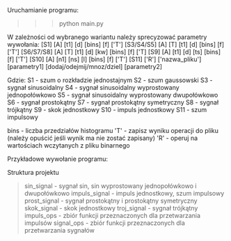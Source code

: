 Uruchamianie programu:
>>> python main.py

W zależności od wybranego wariantu należy sprecyzować parametry wywołania:
[S1] [A] [t1] [d] [bins] [f] ['T']
[S3/S4/S5] [A] [T] [t1] [d] [bins] [f] ['T']
[S6/S7/S8] [A] [T] [t1] [d] [kw] [bins] [f] ['T]
[S9] [A] [t1] [d] [ts] [bins] [f] ['T']
[S10] [A] [n1] [ns] [l] [bins] [f] ['T']
[S11]
['R'] ['nazwa_pliku'] 
[parametry1] [dodaj/odejmij/mnoz/dziel] [parametry2]

Gdzie:
S1 - szum o rozkładzie jednostajnym
S2 - szum gaussowski
S3 - sygnał sinusoidalny
S4 - sygnał sinusoidalny wyprostowany jednopołówkowo
S5 - sygnał sinusoidalny wyprostowany dwupołówkowo
S6 - sygnał prostokątny
S7 - sygnał prostokątny symetryczny
S8 - sygnał trójkątny
S9 - skok jednostkowy
S10 - impuls jednostkowy
S11 - szum impulsowy

bins - liczba przedziałów histogramu 
'T' - zapisz wyniku operacji do pliku (należy opuścić jeśli wynik ma nie zostać zapisany)
'R' - operuj na wartościach wczytanych z pliku binarnego

Przykładowe wywołanie programu:

Struktura projektu 
> sin_signal - sygnał sin, sin wyprostowany jednopołówkowo i dwupołówkowo
> impuls_signal - impuls jednostkowy, szum impulsowy
> prost_signal - sygnał prostokątny i prostokątny symetryczny
> skok_signal - skok jednostkowy
> troj_signal - sygnał trójkątny
> impuls_ops - zbiór funkcji przeznaczonych dla przetwarzania impulsów
> signal_ops - zbiór funkcji przeznaczonych dla przetwarzania sygnałów
